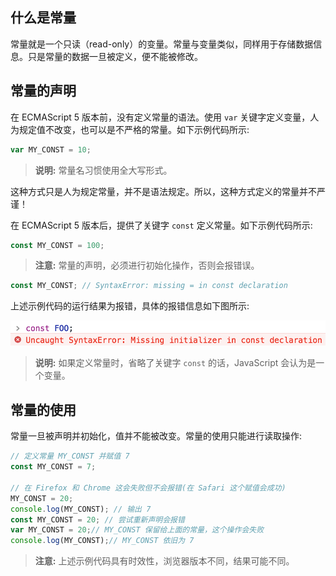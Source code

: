 ## 什么是常量

常量就是一个只读（read-only）的变量。常量与变量类似，同样用于存储数据信息。只是常量的数据一旦被定义，便不能被修改。

## 常量的声明

在 ECMAScript 5 版本前，没有定义常量的语法。使用 `var` 关键字定义变量，人为规定值不改变，也可以是不严格的常量。如下示例代码所示:

```javascript
var MY_CONST = 10;
```

> **说明:** 常量名习惯使用全大写形式。

这种方式只是人为规定常量，并不是语法规定。所以，这种方式定义的常量并不严谨！

在 ECMAScript 5 版本后，提供了关键字 `const` 定义常量。如下示例代码所示:

```javascript
const MY_CONST = 100;
```

> **注意:** 常量的声明，必须进行初始化操作，否则会报错误。

```javascript
const MY_CONST; // SyntaxError: missing = in const declaration
```

上述示例代码的运行结果为报错，具体的报错信息如下图所示:

![](images/02.png)

> **说明:** 如果定义常量时，省略了关键字 `const` 的话，JavaScript 会认为是一个变量。

## 常量的使用

常量一旦被声明并初始化，值并不能被改变。常量的使用只能进行读取操作:

```javascript
// 定义常量 MY_CONST 并赋值 7
const MY_CONST = 7;

// 在 Firefox 和 Chrome 这会失败但不会报错(在 Safari 这个赋值会成功)
MY_CONST = 20;
console.log(MY_CONST); // 输出 7
const MY_CONST = 20; // 尝试重新声明会报错 
var MY_CONST = 20;// MY_CONST 保留给上面的常量，这个操作会失败
console.log(MY_CONST);// MY_CONST 依旧为 7
```

> **注意:** 上述示例代码具有时效性，浏览器版本不同，结果可能不同。